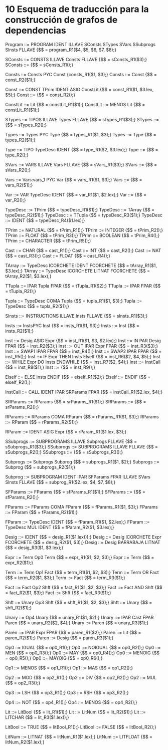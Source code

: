 # 10 Esquema de traducción para la construcción de grafos de dependencias

Program ::= PROGRAM IDENT ILLAVE SConsts STypes SVars SSubprogs SInsts FLLAVE
    {$$ = program_R1($4, $5, $6, $7, $8);}

SConsts ::= CONSTS ILLAVE Consts FLLAVE
    {$$ = sConsts_R1($3);}
SConsts ::=
    {$$ = sConsts_R1();}

Consts ::= Consts PYC Const
    {consts_R1($1, $3);}
Consts ::= Const
    {$$ = const_R2($1);}

Const ::= CONST TPrim IDENT ASIG ConstLit
    {$$ = const_R1($1, $3.lex, $5);}
Const ::= 
    {$$ = const_R2();}

ConstLit ::= Lit
    {$$ = constLit_R1($1);}
ConstLit ::= MENOS Lit
    {$$ = constLit_R1($1);}

STypes ::= TIPOS ILLAVE Types FLLAVE
    {$$ = sTypes_R1($3);}
STypes ::= 
    {$$ = sTypes_R2();}

Types ::= Types PYC Type
    {$$ = types_R1($1, $3);}
Types ::= Type
    {$$ = types_R2($1);}

Type ::= TIPO TypeDesc IDENT
    {$$ = type_R1($2, $3.lex);}
Type ::=
    {$$ = type_R2();}

SVars ::= VARS ILLAVE Vars FLLAVE
    {$$ = sVars_R1($3);}
SVars ::=
    {$$ = sVars_R2();}

Vars ::= Vars:vars_1 PYC Var
    {$$ = vars_R1($1, $3);}
Vars ::=
    {$$ = vars_R2($1);}

Var ::= VAR TypeDesc IDENT
    {$$ = var_R1($1, $2.lex);}
Var ::=
    {$$ = var_R2();}

TypeDesc ::= TPrim
    {$$ = typeDesc_R1($1);}
TypeDesc ::= TArray
    {$$ = typeDesc_R2($1);}
TypeDesc ::= TTupla
    {$$ = typeDesc_R3($1);}
TypeDesc ::= IDENT
    {$$ = typeDesc_R4($1.lex);}

TPrim ::= NATURAL
    {$$ = tPrim_R1();}
TPrim ::= INTEGER
    {$$ = tPrim_R2();}
TPrim ::= FLOAT
    {$$ = tPrim_R3();}
TPrim ::= BOOLEAN
    {$$ = tPrim_R4();}
TPrim ::= CHARACTER
    {$$ = tPrim_R5();}

Cast ::= CHAR
    {$$ = cast_R1();}
Cast ::= INT
    {$$ = cast_R2();}
Cast ::= NAT
    {$$ = cast_R3();}
Cast ::= FLOAT
    {$$ = cast_R4();}

TArray ::= TypeDesc ICORCHETE IDENT FCORCHETE
    {$$ = tArray_R1($1, $3.lex);}
TArray ::= TypeDesc ICORCHETE LITNAT FCORCHETE
    {$$ = tArray_R2($1, $3.lex);}

TTupla ::= IPAR Tupla FPAR
    {$$ = tTupla_R1($2);}
TTupla ::= IPAR FPAR
    {$$ = tTupla_R2();}

Tupla ::= TypeDesc COMA Tupla
    {$$ = tupla_R1($1, $3);}
Tupla ::= TypeDesc
    {$$ = tupla_R2($1);}

SInsts ::= INSTRUCTIONS ILLAVE Insts FLLAVE
    {$$ = sInsts_R1($3);}

Insts ::= InstsPYC Inst
    {$$ = insts_R1($1, $3);}
Insts ::= Inst
    {$$ = insts_R2($1);}

Inst ::= Desig ASIG Expr
    {$$ = inst_R1($1, $3, $2.lex);}
Inst ::= IN PAR Desig FPAR
    {$$ = inst_R2($3);}
Inst ::= OUT IPAR Expr FPAR
    {$$ = inst_R3($3);}
Inst ::= SWAP1 IPAR FPAR
    {$$ = inst_R4();}
Inst ::= SWAP2 IPAR FPAR
    {$$ = inst_R5();}
Inst ::= IF Expr THEN Insts ElseIf
    {$$ = inst_R6($2, $4, $5);}
Inst ::= WHILE Expr DO Insts ENDWHILE
    {$$ = inst_R7($2, $4);}
Inst ::= InstCall
    {$$ = inst_R8($1);}
Inst ::=
    {$$ = inst_R9();}

ElseIf ::= ELSE Insts ENDIF
    {$$ = elseIf_R1($2);}
ElseIf ::= ENDIF
    {$$ = elseIf_R2();}

InstCall ::= CALL IDENT IPAR SRParams FPAR
    {$$ = instCall_R1($2.lex, $4);}

SRParams ::= RParams
    {$$ = srParams_R1($1);}
SRParams ::=
    {$$ = srParams_R2();}

RParams ::= RParams COMA RParam
    {$$ = rParams_R1($1, $3);}
RParams ::= RParam
    {$$ = rParams_R2($1);}

RParam ::= IDENT ASIG Expr
    {$$ = rParam_R1($1.lex, $3);}

SSubprogs ::= SUBPROGRAMS ILLAVE Subprogs FLLAVE
    {$$ = sSubprogs_R1($3);}
SSubprogs ::= SUBPROGRAMS ILLAVE FLLAVE
    {$$ = sSubprogs_R2();}
SSubprogs ::=
    {$$ = sSubprogs_R3();}

Subprogs ::= Subprogs Subprog
    {$$ = subprogs_R1($1, $2);}
Subprogs ::= Subprog
    {$$ = subprogs_R2($1);}

Subprog ::= SUBPROGRAM IDENT IPAR SFParams FPAR ILLAVE SVars SInsts FLLAVE
    {$$ = subprog_R1($2.lex, $4, $7, $8);}

SFParams ::= FParams 
    {$$ = sfParams_R1($1);}
SFParams ::= 
    {$$ = sfParams_R2();}

FParams ::= FParams COMA FParam 
    {$$ = fParams_R1($1, $3);}
FParams ::= FParam 
    {$$ = fParams_R2($1);}

FParam ::= TypeDesc IDENT 
    {$$ = fParam_R1($1, $2.lex);}
FParam ::= TypeDesc MUL IDENT 
    {$$ = fParam_R2($1, $3.lex);}

Desig ::= IDENT 
    {$$ = desig_R1($1.lex)));}
Desig ::= Desig ICORCHETE Expr FCORCHETE 
    {$$ = desig_R2($1, $3);}
Desig ::= Desig BARRABAJA LITNAT 
    {$$ = desig_R3($1, $3.lex);}

Expr ::= Term Op0 Term 
    {$$ = expr_R1($1, $2, $3);}
Expr ::= Term 
    {$$ = expr_R2($1);}

Term ::= Term Op1 Fact 
    {$$ = term_R1($1, $2, $3);}
Term ::= Term OR Fact 
    {$$ = term_R2($1, $3);}
Term ::= Fact 
    {$$ = term_R3($1);}

Fact ::= Fact Op2 Shft 
    {$$ = fact_R1($1, $2, $3);}
Fact ::= Fact AND Shft 
    {$$ = fact_R2($1, $3);}
Fact ::= Shft 
    {$$ = fact_R3($1);}

Shft ::= Unary Op3 Shft 
    {$$ = shft_R1($1, $2, $3);}
Shft ::= Unary 
    {$$ = shft_R2($1);}

Unary ::= Op4 Unary 
    {$$ = unary_R1($1, $2);}
Unary ::= IPAR Cast FPAR Paren 
    {$$ = unary_R2($2, $4);}
Unary ::= Paren 
    {$$ = unary_R3($1);}

Paren ::= IPAR Expr FPAR 
    {$$ = paren_R1($2);}
Paren ::= Lit 
    {$$ = paren_R2($1);}
Paren ::= Desig 
    {$$ = paren_R3($1);}

Op0 ::= IGUAL 
    {$$ = op0_R1();}
Op0 ::= NOIGUAL 
    {$$ = op0_R2();}
Op0 ::= MEN 
    {$$ = op0_R3();}
Op0 ::= MAY 
    {$$ = op0_R4();}
Op0 ::= MENOIG 
    {$$ = op0_R5();}
Op0 ::= MAYOIG 
    {$$ = op0_R6();}

Op1 ::= MENOS 
    {$$ = op1_R1();}
Op1 ::= MAS 
    {$$ = op1_R2();}

Op2 ::= MOD 
    {$$ = op2_R1();}
Op2 ::= DIV 
    {$$ = op2_R2();}
Op2 ::= MUL 
    {$$ = op2_R3();}

Op3 ::= LSH 
    {$$ = op3_R1();}
Op3 ::= RSH 
    {$$ = op3_R2();}

Op4 ::= NOT 
    {$$ = op4_R1();}
Op4 ::= MENOS 
    {$$ = op4_R2();}

Lit ::= LitBool 
    {$$ = lit_R1($1);}
Lit ::= LitNum 
    {$$ = lit_R2($1);}
Lit ::= LITCHAR 
    {$$ = lit_R3($1.lex));}

LitBool ::= TRUE 
    {$$ = litBool_R1();}
LitBool ::= FALSE 
    {$$ = litBool_R2();}

LitNum ::= LITNAT 
    {$$ = litNum_R1($1.lex);}
LitNum ::= LITFLOAT 
    {$$ = litNum_R2($1.lex);}
